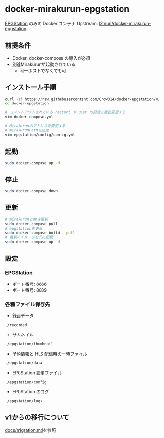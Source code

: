 # docker-mirakurun-epgstation

[EPGStation](https://github.com/l3tnun/EPGStation) のみの Docker コンテナ
Upstream: [l3tnun/docker-mirakurun-epgstation](https://github.com/l3tnun/docker-mirakurun-epgstation)

## 前提条件

- Docker, docker-compose の導入が必須
- 別途Mirakurunが起動されている
    - 同一ホストでなくても可

## インストール手順

```sh
curl -sf https://raw.githubusercontent.com/Crow314/docker-epgstation/v2/setup.sh | sh -s
cd docker-epgstation

# コメントアウトされている restart や user の設定を適宜変更する
vim docker-compose.yml

# Mirakurunのアドレスを変更する
# mirakurunPathを変更
vim epgstation/config/config.yml
```

## 起動

```sh
sudo docker-compose up -d
```

## 停止

```sh
sudo docker-compose down
```

## 更新

```sh
# mirakurunとdbを更新
sudo docker-compose pull
# epgstationを更新
sudo docker-compose build --pull
# 最新のイメージを元に起動
sudo docker-compose up -d
```

## 設定

### EPGStation

* ポート番号: 8888
* ポート番号: 8889

### 各種ファイル保存先

* 録画データ

```./recorded```

* サムネイル

```./epgstation/thumbnail```

* 予約情報と HLS 配信時の一時ファイル

```./epgstation/data```

* EPGStation 設定ファイル

```./epgstation/config```

* EPGStation のログ

```./epgstation/logs```

## v1からの移行について

[docs/migration.md](docs/migration.md)を参照
